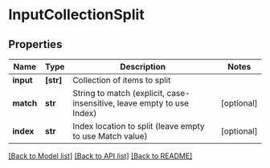 # InputCollectionSplit

## Properties
Name | Type | Description | Notes
------------ | ------------- | ------------- | -------------
**input** | **[str]** | Collection of items to split | 
**match** | **str** | String to match (explicit, case-insensitive, leave empty to use Index) | [optional] 
**index** | **str** | Index location to split (leave empty to use Match value) | [optional] 

[[Back to Model list]](../README.md#documentation-for-models) [[Back to API list]](../README.md#documentation-for-api-endpoints) [[Back to README]](../README.md)


